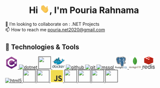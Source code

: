 <h1 align="center">Hi <img src="https://raw.githubusercontent.com/ABSphreak/ABSphreak/master/gifs/Hi.gif" width="30px">, I'm Pouria Rahnama </h1>

👯 I’m looking to collaborate on : .NET Projects
</br>
📫 How to reach me pouria.net2020@gmail.com

## 🔧 Technologies & Tools
<p align="left"> 
  
<a href="https://www.w3schools.com/cs/" target="_blank" rel="noreferrer">
<img src="https://raw.githubusercontent.com/devicons/devicon/master/icons/csharp/csharp-original.svg" alt="csharp" width="40" height="40"/>
</a>
<a href="" target="_blank" rel="noreferrer">
<img src="https://icongr.am/devicon/dot-net-original-wordmark.svg?size=72&color=currentColor" alt="dotnet" width="40" height="40"/> 
</a>
<a href="" target="_blank" rel="noreferrer">
<img src="https://icongr.am/devicon/visualstudio-plain.svg?size=115&color=f27373" alt="" width="40" height="40"/> 
</a>
<a href="https://www.docker.com/" target="_blank" rel="noreferrer"> 
<img src="https://raw.githubusercontent.com/devicons/devicon/master/icons/docker/docker-original-wordmark.svg" alt="docker" width="40" height="40"/>
</a>
<a href="" target="_blank" rel="noreferrer">
<img src="https://icongr.am/devicon/github-original.svg?size=72&color=currentColor" alt="github" width="40" height="40"/> 
</a>
<a href="https://git-scm.com/" target="_blank" rel="noreferrer"> 
<img src="https://www.vectorlogo.zone/logos/git-scm/git-scm-icon.svg" alt="git" width="40" height="40"/> 
</a>
<a href="https://www.microsoft.com/en-us/sql-server" target="_blank" rel="noreferrer"> 
<img src="https://www.svgrepo.com/show/303229/microsoft-sql-server-logo.svg" alt="mssql" width="40" height="40"/>
</a>
<a href="https://www.postgresql.org" target="_blank" rel="noreferrer">
<img src="https://raw.githubusercontent.com/devicons/devicon/master/icons/postgresql/postgresql-original-wordmark.svg" alt="postgresql" width="40" height="40"/>
</a>
<a href="https://www.mongodb.com/" target="_blank" rel="noreferrer">
<img src="https://raw.githubusercontent.com/devicons/devicon/master/icons/mongodb/mongodb-original-wordmark.svg" alt="mongodb" width="40" height="40"/>
</a>
<a href="https://redis.io" target="_blank" rel="noreferrer">
<img src="https://raw.githubusercontent.com/devicons/devicon/master/icons/redis/redis-original-wordmark.svg" alt="redis" width="40" height="40"/> 
</a>

<a href="" target="_blank" rel="noreferrer">
<img src="https://icongr.am/devicon/html5-original.svg?size=72&color=currentColor" alt="html5" width="40" height="40"/> 
</a>
<a href="" target="_blank" rel="noreferrer">
<img src="https://icongr.am/devicon/css3-original.svg?size=72&color=currentColor" alt="" width="40" height="40"/> 
</a>
<a href="" target="_blank" rel="noreferrer">
<img src="https://icongr.am/devicon/bootstrap-plain-wordmark.svg?size=72&color=871ef1" alt="" width="40" height="40"/> 
</a>
<a href="https://developer.mozilla.org/en-US/docs/Web/JavaScript" target="_blank" rel="noreferrer"> 
<img src="https://raw.githubusercontent.com/devicons/devicon/master/icons/javascript/javascript-original.svg" alt="javascript" width="40" height="40"/>
</a>
<a href="" target="_blank" rel="noreferrer">
<img src="https://icongr.am/devicon/jquery-original-wordmark.svg?size=72&color=currentColor" alt="" width="40" height="40"/> 
</a>
<a href="" target="_blank" rel="noreferrer">
<img src="https://icongr.am/devicon/linux-original.svg?size=72&color=currentColor" alt="" width="40" height="40"/> 
</a>
<a href="" target="_blank" rel="noreferrer">
<img src="https://icongr.am/devicon/ubuntu-plain-wordmark.svg?size=72&color=871ef1" alt="" width="40" height="40"/> 
</a>
<a href="" target="_blank" rel="noreferrer">
<img src="https://icongr.am/devicon/vim-original.svg?size=72&color=currentColor" alt="" width="40" height="40"/> 
</a>


